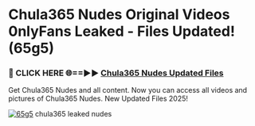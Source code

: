 # Chula365 Nudes Original Videos 0nlyFans Leaked - Files Updated! (65g5)

<h3>🔴 CLICK HERE 🌐==►► <a href="https://tinyurl.com/52m3yx9h" rel="nofollow">Chula365 Nudes Updated Files</a></h3>

Get Chula365 Nudes and all content. Now you can access all videos and pictures of Chula365 Nudes. New Updated Files 2025!

[![65g5](https://i.imgur.com/TnHtlc8.gif)](https://tinyurl.com/52m3yx9h)
chula365 leaked nudes